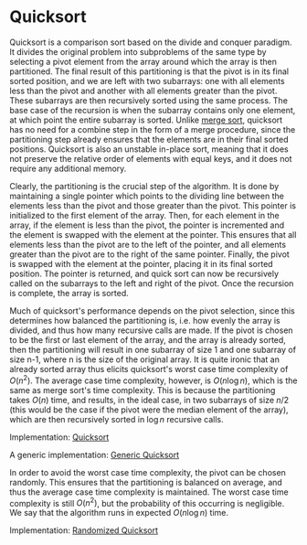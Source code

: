 # Quicksort

Quicksort is a comparison sort based on the divide and conquer paradigm. It divides the original problem into subproblems of the same type by selecting a pivot element from the array around which the array is then partitioned. The final result of this partitioning is that the pivot is in its final sorted position, and we are left with two subarrays: one with all elements less than the pivot and another with all elements greater than the pivot. These subarrays are then recursively sorted using the same process. The base case of the recursion is when the subarray contains only one element, at which point the entire subarray is sorted. Unlike [merge sort](https://github.com/pl3onasm/CLRS/tree/main/algorithms/sorting/merge-sort), quicksort has no need for a combine step in the form of a merge procedure, since the partitioning step already ensures that the elements are in their final sorted positions. Quicksort is also an unstable in-place sort, meaning that it does not preserve the relative order of elements with equal keys, and it does not require any additional memory.

Clearly, the partitioning is the crucial step of the algorithm. It is done by maintaining a single pointer which points to the dividing line between the elements less than the pivot and those greater than the pivot. This pointer is initialized to the first element of the array. Then, for each element in the array, if the element is less than the pivot, the pointer is incremented and the element is swapped with the element at the pointer. This ensures that all elements less than the pivot are to the left of the pointer, and all elements greater than the pivot are to the right of the same pointer. Finally, the pivot is swapped with the element at the pointer, placing it in its final sorted position. The pointer is returned, and quick sort can now be recursively called on the subarrays to the left and right of the pivot. Once the recursion is complete, the array is sorted.

Much of quicksort's performance depends on the pivot selection, since this determines how balanced the partitioning is, i.e. how evenly the array is divided, and thus how many recursive calls are made. If the pivot is chosen to be the first or last element of the array, and the array is already sorted, then the partitioning will result in one subarray of size 1 and one subarray of size n-1, where n is the size of the original array. It is quite ironic that an already sorted array thus elicits quicksort's worst case time complexity of $O(n^2)$. The average case time complexity, however, is $O(n \log n)$, which is the same as merge sort's time complexity. This is because the partitioning takes $O(n)$ time, and results, in the ideal case, in two subarrays of size $n/2$ (this would be the case if the pivot were the median element of the array), which are then recursively sorted in $\log n$ recursive calls.

Implementation: [Quicksort](https://github.com/pl3onasm/CLRS/tree/main/algorithms/sorting/quick-sort/quicksort.c)

A generic implementation: [Generic Quicksort](https://github.com/pl3onasm/CLRS/tree/main/algorithms/sorting/quick-sort/genquicksort.c)

In order to avoid the worst case time complexity, the pivot can be chosen randomly. This ensures that the partitioning is balanced on average, and thus the average case time complexity is maintained. The worst case time complexity is still $O(n^2)$, but the probability of this occurring is negligible. We say that the algorithm runs in expected $O(n \log n)$ time.

Implementation: [Randomized Quicksort](https://github.com/pl3onasm/CLRS/tree/main/algorithms/sorting/quick-sort/quicksort.c)
